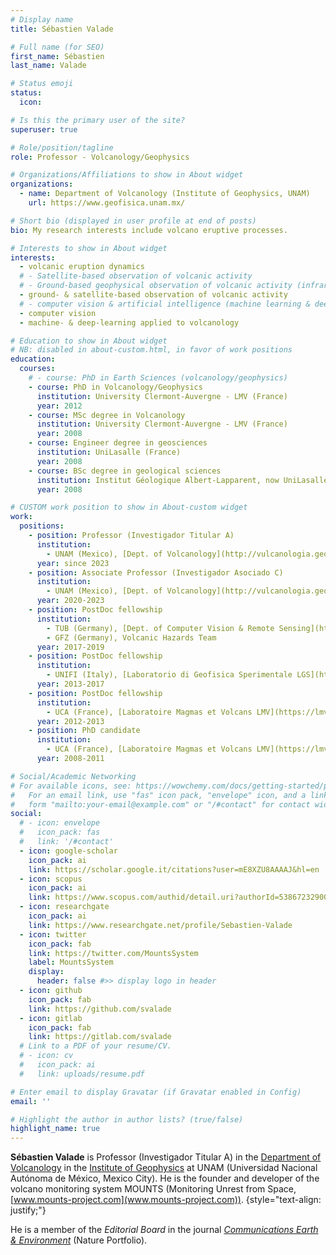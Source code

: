 ```yaml
---
# Display name
title: Sébastien Valade

# Full name (for SEO)
first_name: Sébastien
last_name: Valade

# Status emoji
status:
  icon: 

# Is this the primary user of the site?
superuser: true

# Role/position/tagline
role: Professor - Volcanology/Geophysics

# Organizations/Affiliations to show in About widget
organizations:
  - name: Department of Volcanology (Institute of Geophysics, UNAM)
    url: https://www.geofisica.unam.mx/

# Short bio (displayed in user profile at end of posts)
bio: My research interests include volcano eruptive processes.

# Interests to show in About widget
interests:
  - volcanic eruption dynamics
  # - Satellite-based observation of volcanic activity
  # - Ground-based geophysical observation of volcanic activity (infrared imagery, infrasound array)
  - ground- & satellite-based observation of volcanic activity
  # - computer vision & artificial intelligence (machine learning & deep learning) applied to volcanology
  - computer vision
  - machine- & deep-learning applied to volcanology

# Education to show in About widget
# NB: disabled in about-custom.html, in favor of work positions
education:
  courses:
    # - course: PhD in Earth Sciences (volcanology/geophysics)
    - course: PhD in Volcanology/Geophysics
      institution: University Clermont-Auvergne - LMV (France)
      year: 2012
    - course: MSc degree in Volcanology
      institution: University Clermont-Auvergne - LMV (France)
      year: 2008
    - course: Engineer degree in geosciences
      institution: UniLasalle (France)
      year: 2008
    - course: BSc degree in geological sciences
      institution: Institut Géologique Albert-Lapparent, now UniLasalle (France)
      year: 2008

# CUSTOM work position to show in About-custom widget
work:
  positions:
    - position: Professor (Investigador Titular A)
      institution: 
        - UNAM (Mexico), [Dept. of Volcanology](http://vulcanologia.geofisica.unam.mx/)
      year: since 2023
    - position: Associate Professor (Investigador Asociado C)
      institution: 
        - UNAM (Mexico), [Dept. of Volcanology](http://vulcanologia.geofisica.unam.mx/)
      year: 2020-2023
    - position: PostDoc fellowship
      institution: 
        - TUB (Germany), [Dept. of Computer Vision & Remote Sensing](https://www.tu.berlin/en/cv)
        - GFZ (Germany), Volcanic Hazards Team
      year: 2017-2019
    - position: PostDoc fellowship
      institution: 
        - UNIFI (Italy), [Laboratorio di Geofisica Sperimentale LGS](http://lgs.geo.unifi.it/)
      year: 2013-2017
    - position: PostDoc fellowship
      institution: 
        - UCA (France), [Laboratoire Magmas et Volcans LMV](https://lmv.uca.fr/en/)
      year: 2012-2013
    - position: PhD candidate
      institution: 
        - UCA (France), [Laboratoire Magmas et Volcans LMV](https://lmv.uca.fr/en/)
      year: 2008-2011

# Social/Academic Networking
# For available icons, see: https://wowchemy.com/docs/getting-started/page-builder/#icons
#   For an email link, use "fas" icon pack, "envelope" icon, and a link in the
#   form "mailto:your-email@example.com" or "/#contact" for contact widget.
social:
  # - icon: envelope
  #   icon_pack: fas
  #   link: '/#contact'
  - icon: google-scholar
    icon_pack: ai
    link: https://scholar.google.it/citations?user=mE8XZU8AAAAJ&hl=en
  - icon: scopus
    icon_pack: ai
    link: https://www.scopus.com/authid/detail.uri?authorId=53867232900
  - icon: researchgate
    icon_pack: ai
    link: https://www.researchgate.net/profile/Sebastien-Valade
  - icon: twitter
    icon_pack: fab
    link: https://twitter.com/MountsSystem
    label: MountsSystem
    display:
      header: false #>> display logo in header
  - icon: github
    icon_pack: fab
    link: https://github.com/svalade
  - icon: gitlab
    icon_pack: fab
    link: https://gitlab.com/svalade
  # Link to a PDF of your resume/CV.
  # - icon: cv
  #   icon_pack: ai
  #   link: uploads/resume.pdf

# Enter email to display Gravatar (if Gravatar enabled in Config)
email: ''

# Highlight the author in author lists? (true/false)
highlight_name: true
---
```


**Sébastien Valade** is Professor (Investigador Titular A) in the [Department of Volcanology](http://vulcanologia.geofisica.unam.mx/) in the [Institute of Geophysics](https://www.geofisica.unam.mx/) at UNAM (Universidad Nacional Autónoma de México, Mexico City). He is the founder and developer of the volcano monitoring system MOUNTS (Monitoring Unrest from Space, [www.mounts-project.com](www.mounts-project.com)).
{style="text-align: justify;"}

He is a member of the *Editorial Board* in the journal [*Communications Earth & Environment*](https://www.nature.com/commsenv/editorial-board) (Nature Portfolio).